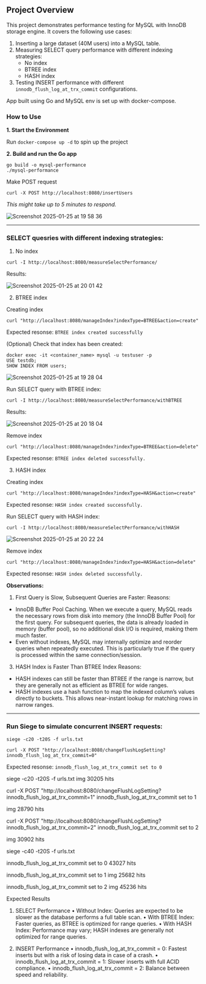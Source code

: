 ## Project Overview

This project demonstrates performance testing for MySQL with InnoDB storage engine. 
It covers the following use cases:

1. Inserting a large dataset (40M users) into a MySQL table.
2. Measuring SELECT query performance with different indexing strategies:
   - No index
   - BTREE index
   - HASH index
3. Testing INSERT performance with different `innodb_flush_log_at_trx_commit` configurations.

App built using Go and MySQL env is set up with docker-compose.

### How to Use

**1. Start the Environment**

Run `docker-compose up -d` to spin up the project

**2. Build and run the Go app**

```
go build -o mysql-performance
./mysql-performance
```
Make POST request 
```
curl -X POST http://localhost:8080/insertUsers
```
*This might take up to 5 minutes to respond.*

![Screenshot 2025-01-25 at 19 58 36](https://github.com/user-attachments/assets/b30758ae-6584-4cd3-97a1-6604adf5bd01)

___

### SELECT quesries with different indexing strategies: 

1. No index 
```
curl -I http://localhost:8080/measureSelectPerformance/
```
Results: 

![Screenshot 2025-01-25 at 20 01 42](https://github.com/user-attachments/assets/1b800797-b550-4bfc-b12b-ca27cd37157b)

2. BTREE index

Creating index
```
curl "http://localhost:8080/manageIndex?indexType=BTREE&action=create"
```
Expected resonse: `BTREE index created successfully`

(Optional) Check that index has been created:
```
docker exec -it <container_name> mysql -u testuser -p
USE testdb;
SHOW INDEX FROM users;
```
![Screenshot 2025-01-25 at 19 28 04](https://github.com/user-attachments/assets/001f7907-e0bf-43ce-aa8d-5f6097e58425)

Run SELECT query with BTREE index:
```
curl -I http://localhost:8080/measureSelectPerformance/withBTREE
```

Results:

![Screenshot 2025-01-25 at 20 18 04](https://github.com/user-attachments/assets/2e27cd67-0703-4322-894b-9ce80e0177a1)

Remove index 
```
curl "http://localhost:8080/manageIndex?indexType=BTREE&action=delete"
```
Expected resonse: `BTREE index deleted successfully.`

3. HASH index

Creating index
```
curl "http://localhost:8080/manageIndex?indexType=HASH&action=create"
```
Expected resonse: `HASH index created successfully.`

Run SELECT query with HASH index:
```
curl -I http://localhost:8080/measureSelectPerformance/withHASH
```
![Screenshot 2025-01-25 at 20 22 24](https://github.com/user-attachments/assets/b062cf28-cdac-4b2f-81d9-f12a6182308e)


Remove index 
```
curl "http://localhost:8080/manageIndex?indexType=HASH&action=delete"
```
Expected resonse: `HASH index deleted successfully.`

**Observations:**
1. First Query is Slow, Subsequent Queries are Faster:
Reasons:
- InnoDB Buffer Pool Caching. When we execute a query, MySQL reads the necessary rows from disk into memory (the InnoDB Buffer 	Pool) for the first query. For subsequent queries, the data is already loaded in memory (buffer pool), so no additional disk I/O is required, making them much faster.
- Even without indexes, MySQL may internally optimize and reorder queries when repeatedly executed. This is particularly true if the query is processed within the same connection/session.
3. HASH Index is Faster Than BTREE Index
Reasons:
- HASH indexes can still be faster than BTREE if the range is narrow, but they are generally not as efficient as BTREE for wide ranges.
- HASH indexes use a hash function to map the indexed column’s values directly to buckets. This allows near-instant lookup for matching rows in narrow ranges.

  

___

### Run Siege to simulate concurrent INSERT requests:
```
siege -c20 -t20S -f urls.txt
```
```
curl -X POST "http://localhost:8080/changeFlushLogSetting?innodb_flush_log_at_trx_commit=0"
```
Expected resonse:  `innodb_flush_log_at_trx_commit set to 0`

siege -c20 -t20S -f urls.txt
img 30205    hits

curl -X POST "http://localhost:8080/changeFlushLogSetting?innodb_flush_log_at_trx_commit=1"
innodb_flush_log_at_trx_commit set to 1

img 28790    hits

curl -X POST "http://localhost:8080/changeFlushLogSetting?innodb_flush_log_at_trx_commit=2"
innodb_flush_log_at_trx_commit set to 2

img 30902    hits

siege -c40 -t20S -f urls.txt

innodb_flush_log_at_trx_commit set to 0
43027    hits


innodb_flush_log_at_trx_commit set to 1
img 25682    hits

innodb_flush_log_at_trx_commit set to 2
img 45236    hits



Expected Results

1. SELECT Performance
	•	Without Index: Queries are expected to be slower as the database performs a full table scan.
	•	With BTREE Index: Faster queries, as BTREE is optimized for range queries.
	•	With HASH Index: Performance may vary; HASH indexes are generally not optimized for range queries.

2. INSERT Performance
	•	innodb_flush_log_at_trx_commit = 0: Fastest inserts but with a risk of losing data in case of a crash.
	•	innodb_flush_log_at_trx_commit = 1: Slower inserts with full ACID compliance.
	•	innodb_flush_log_at_trx_commit = 2: Balance between speed and reliability.
